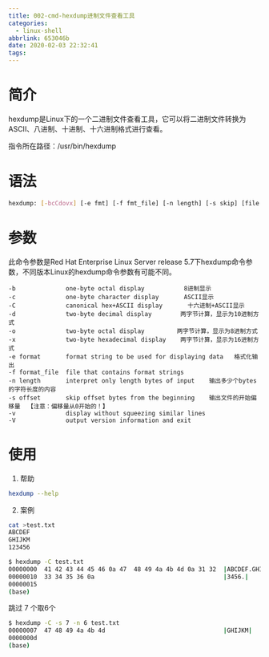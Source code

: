 ```yaml
---
title: 002-cmd-hexdump进制文件查看工具
categories:
  - linux-shell
abbrlink: 653046b
date: 2020-02-03 22:32:41
tags:
---
```


# 简介

hexdump是Linux下的一个二进制文件查看工具，它可以将二进制文件转换为ASCII、八进制、十进制、十六进制格式进行查看。

指令所在路径：/usr/bin/hexdump

# 语法
``` bash
hexdump: [-bcCdovx] [-e fmt] [-f fmt_file] [-n length] [-s skip] [file ...]
```
# 参数
此命令参数是Red Hat Enterprise Linux Server release 5.7下hexdump命令参数，不同版本Linux的hexdump命令参数有可能不同。
```text
-b              one-byte octal display           8进制显示
-c              one-byte character display       ASCII显示
-C              canonical hex+ASCII display       十六进制+ASCII显示
-d              two-byte decimal display        两字节计算，显示为10进制方式
-o              two-byte octal display         两字节计算，显示为8进制方式
-x              two-byte hexadecimal display    两字节计算，显示为16进制方式
-e format       format string to be used for displaying data   格式化输出
-f format_file  file that contains format strings
-n length       interpret only length bytes of input    输出多少个bytes的字符长度的内容
-s offset       skip offset bytes from the beginning    输出文件的开始偏移量  【注意：偏移量从0开始的！】
-v              display without squeezing similar lines    
-V              output version information and exit
```

# 使用
1. 帮助
```bash
hexdump --help
```
2. 案例
```bash
cat >test.txt
ABCDEF    
GHIJKM
123456
```
``` bash
$ hexdump -C test.txt
00000000  41 42 43 44 45 46 0a 47  48 49 4a 4b 4d 0a 31 32  |ABCDEF.GHIJKM.12|
00000010  33 34 35 36 0a                                    |3456.|
00000015
(base) 
```

跳过 7 个取6个
``` bash 
$ hexdump -C -s 7 -n 6 test.txt
00000007  47 48 49 4a 4b 4d                                 |GHIJKM|
0000000d
(base) 
```





